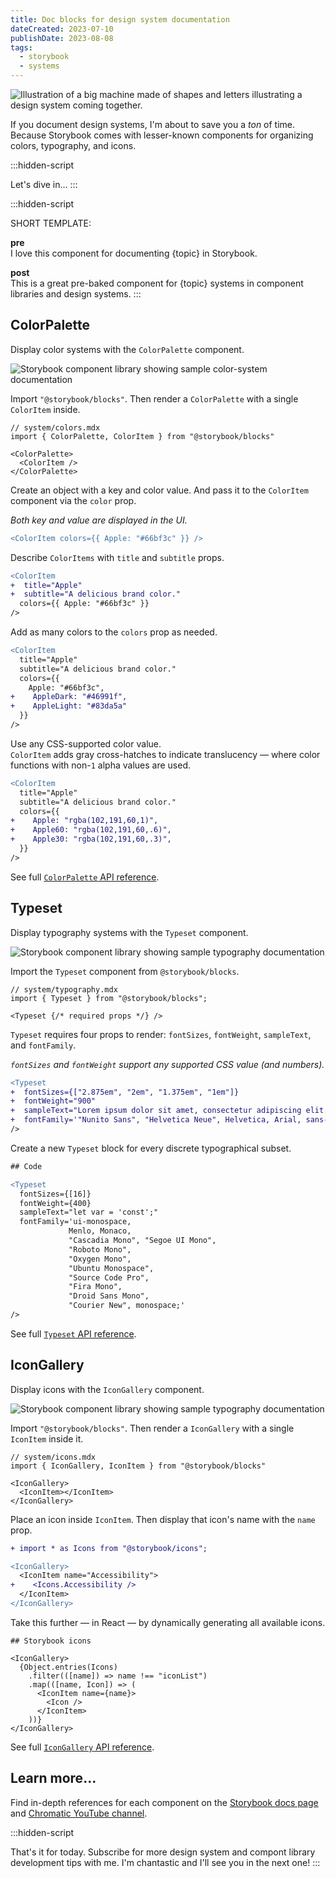 ```yaml
---
title: Doc blocks for design system documentation
dateCreated: 2023-07-10
publishDate: 2023-08-08
tags:
  - storybook
  - systems
---
```


![Illustration of a big machine made of shapes and letters illustrating a design system coming together.](./storybook-doc-blocks-for-design-system-documentation/storybook-doc-blocks-for-design-system-documentation_cover.png)

If you document design systems, I'm about to save you a _ton_ of time.
Because Storybook comes with lesser-known components for organizing colors, typography, and icons.

:::hidden-script

Let's dive in…
:::

:::hidden-script

SHORT TEMPLATE:

**pre**  
I love this component for documenting {topic} in Storybook.

**post**  
This is a great pre-baked component for {topic} systems in component libraries and design systems.
:::

## ColorPalette

Display color systems with the `ColorPalette` component.

![Storybook component library showing sample color-system documentation](./storybook-doc-blocks-for-design-system-documentation/storybook-doc-blocks-for-design-system-documentation_color-palette-example.png)

Import `"@storybook/blocks"`.
Then render a `ColorPalette` with a single `ColorItem` inside.

```mdx
// system/colors.mdx
import { ColorPalette, ColorItem } from "@storybook/blocks"

<ColorPalette>
  <ColorItem />
</ColorPalette>
```

Create an object with a key and color value.
And pass it to the `ColorItem` component via the `color` prop.

_Both key and value are displayed in the UI._

```diff lang="mdx" ins=/colors={.+}/
<ColorItem colors={{ Apple: "#66bf3c" }} />
```

Describe `ColorItems` with `title` and `subtitle` props.

```diff lang="mdx"
<ColorItem
+  title="Apple"
+  subtitle="A delicious brand color."
  colors={{ Apple: "#66bf3c" }}
/>
```

Add as many colors to the `colors` prop as needed.

```diff lang="mdx"
<ColorItem
  title="Apple"
  subtitle="A delicious brand color."
  colors={{
    Apple: "#66bf3c",
+    AppleDark: "#46991f",
+    AppleLight: "#83da5a"
  }}
/>
```

Use any CSS-supported color value.  
`ColorItem` adds gray cross-hatches to indicate translucency — where color functions with non-`1` alpha values are used.

```diff lang="mdx"
<ColorItem
  title="Apple"
  subtitle="A delicious brand color."
  colors={{
+    Apple: "rgba(102,191,60,1)",
+    Apple60: "rgba(102,191,60,.6)",
+    Apple30: "rgba(102,191,60,.3)",
  }}
/>
```

See full [`ColorPalette` API reference](https://storybook.js.org/docs/react/api/doc-block-colorpalette).

## Typeset

Display typography systems with the `Typeset` component.

![Storybook component library showing sample typography documentation](./storybook-doc-blocks-for-design-system-documentation/storybook-doc-blocks-for-design-system-documentation_typography-example.png)

Import the `Typeset` component from `@storybook/blocks`.

```mdx
// system/typography.mdx
import { Typeset } from "@storybook/blocks";

<Typeset {/* required props */} />
```

`Typeset` requires four props to render: `fontSizes`, `fontWeight`, `sampleText`, and `fontFamily`.

_`fontSizes` and `fontWeight` support any supported CSS value (and numbers)._

```diff lang="mdx"
<Typeset
+  fontSizes={["2.875em", "2em", "1.375em", "1em"]}
+  fontWeight="900"
+  sampleText="Lorem ipsum dolor sit amet, consectetur adipiscing elit."
+  fontFamily='"Nunito Sans", "Helvetica Neue", Helvetica, Arial, sans-serif'
/>
```

Create a new `Typeset` block for every discrete typographical subset.

```diff lang="mdx"
## Code

<Typeset
  fontSizes={[16]}
  fontWeight={400}
  sampleText="let var = 'const';"
  fontFamily='ui-monospace,
             Menlo, Monaco,
             "Cascadia Mono", "Segoe UI Mono",
             "Roboto Mono",
             "Oxygen Mono",
             "Ubuntu Monospace",
             "Source Code Pro",
             "Fira Mono",
             "Droid Sans Mono",
             "Courier New", monospace;'
/>
```

See full [`Typeset` API reference](https://storybook.js.org/docs/react/api/doc-block-typeset).

## IconGallery

Display icons with the `IconGallery` component.

![Storybook component library showing sample typography documentation](./storybook-doc-blocks-for-design-system-documentation/storybook-doc-blocks-for-design-system-documentation_icon-gallery-example.png)

Import `"@storybook/blocks"`.
Then render a `IconGallery` with a single `IconItem` inside it.

```mdx
// system/icons.mdx
import { IconGallery, IconItem } from "@storybook/blocks"

<IconGallery>
  <IconItem></IconItem>
</IconGallery>
```

Place an icon inside `IconItem`.
Then display that icon's name with the `name` prop.

<!-- prettier-ignore -->
```diff lang="mdx" ins=/ name=".+"/
+ import * as Icons from "@storybook/icons";

<IconGallery>
  <IconItem name="Accessibility">
+    <Icons.Accessibility />
  </IconItem>
</IconGallery>
```

Take this further — in React — by dynamically generating all available icons.

```mdx {4-10}
## Storybook icons

<IconGallery>
  {Object.entries(Icons)
    .filter(([name]) => name !== "iconList")
    .map(([name, Icon]) => (
      <IconItem name={name}>
        <Icon />
      </IconItem>
    ))}
</IconGallery>
```

See full [`IconGallery` API reference](https://storybook.js.org/docs/react/api/doc-block-icongallery).

## Learn more…

Find in-depth references for each component on the [Storybook docs page](https://storybook.js.org/docs/) and [Chromatic YouTube channel](https://www.youtube.com/@chromaticui).

:::hidden-script

That's it for today.
Subscribe for more design system and compont library development tips with me.
I'm chantastic and I'll see you in the next one!
:::
